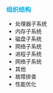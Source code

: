 ### <font color=#00b0f0>组织结构</font>

- 处理器子系统
- 内存子系统
- 磁盘子系统
- 网络子系统
- 进程子系统
- 网络子系统
- 其他
- 故障排查
- 性能优化
